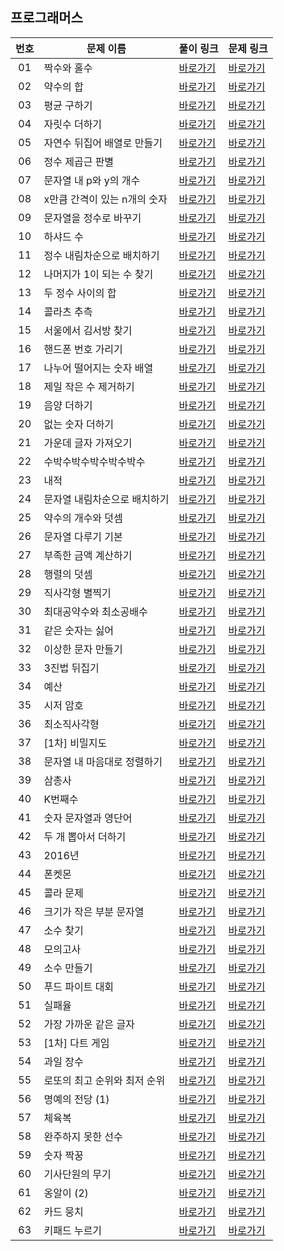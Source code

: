 ## 프로그래머스

번호|문제 이름|풀이 링크|문제 링크|
:---:|------|---|---|
01|짝수와 홀수|[바로가기](https://github.com/HyungJun-Yoo/programmers/blob/main/Lv1/짝수와%20홀수.js)|[바로가기](https://school.programmers.co.kr/learn/courses/30/lessons/12937?language=javascript)|
02|약수의 합|[바로가기](https://github.com/HyungJun-Yoo/programmers/blob/main/Lv1/약수의%20합.js)|[바로가기](https://school.programmers.co.kr/learn/courses/30/lessons/12928?language=javascript)|
03|평균 구하기|[바로가기](https://github.com/HyungJun-Yoo/programmers/blob/main/Lv1/평균%20구하기.js)|[바로가기](https://school.programmers.co.kr/learn/courses/30/lessons/12944?language=javascript)|
04|자릿수 더하기|[바로가기](https://github.com/HyungJun-Yoo/programmers/blob/main/Lv1/자릿수%20더하기.js)|[바로가기](https://school.programmers.co.kr/learn/courses/30/lessons/12931?language=javascript)|
05|자연수 뒤집어 배열로 만들기|[바로가기](https://github.com/HyungJun-Yoo/programmers/blob/main/Lv1/자연수%20뒤집어%20배열로%20만들기.js)|[바로가기](https://school.programmers.co.kr/learn/courses/30/lessons/12932?language=javascript)|
06|정수 제곱근 판별|[바로가기](https://github.com/HyungJun-Yoo/programmers/blob/main/Lv1/정수%20제곱근%20판별.js)|[바로가기](https://school.programmers.co.kr/learn/courses/30/lessons/12934?language=javascript)|
07|문자열 내 p와 y의 개수|[바로가기](https://github.com/HyungJun-Yoo/programmers/blob/main/Lv1/문자열%20내%20p와%20y의%20개수.js)|[바로가기](https://school.programmers.co.kr/learn/courses/30/lessons/12916?language=javascript)|
08|x만큼 간격이 있는 n개의 숫자|[바로가기](https://github.com/HyungJun-Yoo/programmers/blob/main/Lv1/x만큼%20간격이%20있는%20n개의%20숫자.js)|[바로가기](https://school.programmers.co.kr/learn/courses/30/lessons/12954?language=javascript)|
09|문자열을 정수로 바꾸기|[바로가기](https://github.com/HyungJun-Yoo/programmers/blob/main/Lv1/문자열을%20정수로%20바꾸기.js)|[바로가기](https://school.programmers.co.kr/learn/courses/30/lessons/12925?language=javascript)|
10|하샤드 수|[바로가기](https://github.com/HyungJun-Yoo/programmers/blob/main/Lv1/하샤드%20수.js)|[바로가기](https://school.programmers.co.kr/learn/courses/30/lessons/12947?language=javascript)|
11|정수 내림차순으로 배치하기|[바로가기](https://github.com/HyungJun-Yoo/programmers/blob/main/Lv1/정수%20내림차순으로%20배치하기.js)|[바로가기](https://school.programmers.co.kr/learn/courses/30/lessons/12933?language=javascript)|
12|나머지가 1이 되는 수 찾기|[바로가기](https://github.com/HyungJun-Yoo/programmers/blob/main/Lv1/나머지가%201이%20되는%20수%20찾기.js)|[바로가기](https://school.programmers.co.kr/learn/courses/30/lessons/87389?language=javascript)|
13|두 정수 사이의 합|[바로가기](https://github.com/HyungJun-Yoo/programmers/blob/main/Lv1/두%20정수%20사이의%20합.js)|[바로가기](https://school.programmers.co.kr/learn/courses/30/lessons/12912?language=javascript)|
14|콜라츠 추측|[바로가기](https://github.com/HyungJun-Yoo/programmers/blob/main/Lv1/콜라츠%20추측.js)|[바로가기](https://school.programmers.co.kr/learn/courses/30/lessons/12943?language=javascript)|
15|서울에서 김서방 찾기|[바로가기](https://github.com/HyungJun-Yoo/programmers/blob/main/Lv1/서울에서%20김서방%20찾기.js)|[바로가기](https://school.programmers.co.kr/learn/courses/30/lessons/12919?language=javascript)|
16|핸드폰 번호 가리기|[바로가기](https://github.com/HyungJun-Yoo/programmers/blob/main/Lv1/핸드폰%20번호%20가리기.js)|[바로가기](https://school.programmers.co.kr/learn/courses/30/lessons/12948?language=javascript)|
17|나누어 떨어지는 숫자 배열|[바로가기](https://github.com/HyungJun-Yoo/programmers/blob/main/Lv1/나누어%20떨어지는%20숫자%20배열.js)|[바로가기](https://school.programmers.co.kr/learn/courses/30/lessons/12910?language=javascript)|
18|제일 작은 수 제거하기|[바로가기](https://github.com/HyungJun-Yoo/programmers/blob/main/Lv1/제일%20작은%20수%20제거하기.js)|[바로가기](https://school.programmers.co.kr/learn/courses/30/lessons/12935?language=javascript)|
19|음양 더하기|[바로가기](https://github.com/HyungJun-Yoo/programmers/blob/main/Lv1/음양%20더하기.js)|[바로가기](https://school.programmers.co.kr/learn/courses/30/lessons/76501?language=javascript)|
20|없는 숫자 더하기|[바로가기](https://github.com/HyungJun-Yoo/programmers/blob/main/Lv1/없는%20숫자%20더하기.js)|[바로가기](https://school.programmers.co.kr/learn/courses/30/lessons/86051?language=javascript)|
21|가운데 글자 가져오기|[바로가기](https://github.com/HyungJun-Yoo/programmers/blob/main/Lv1/가운데%20글자%20가져오기.js)|[바로가기](https://school.programmers.co.kr/learn/courses/30/lessons/12903?language=javascript)|
22|수박수박수박수박수박수|[바로가기](https://github.com/HyungJun-Yoo/programmers/blob/main/Lv1/수박수박수박수박수박수.js)|[바로가기](https://school.programmers.co.kr/learn/courses/30/lessons/12922?language=javascript)|
23|내적|[바로가기](https://github.com/HyungJun-Yoo/programmers/blob/main/Lv1/내적.js)|[바로가기](https://school.programmers.co.kr/learn/courses/30/lessons/70128?language=javascript)|
24|문자열 내림차순으로 배치하기|[바로가기](https://github.com/HyungJun-Yoo/programmers/blob/main/Lv1/문자열%20내림차순으로%20배치하기.js)|[바로가기](https://school.programmers.co.kr/learn/courses/30/lessons/12917?language=javascript)|
25|약수의 개수와 덧셈|[바로가기](https://github.com/HyungJun-Yoo/programmers/blob/main/Lv1/약수의%20개수와%20덧셈.js)|[바로가기](https://school.programmers.co.kr/learn/courses/30/lessons/77884?language=javascript)|
26|문자열 다루기 기본|[바로가기](https://github.com/HyungJun-Yoo/programmers/blob/main/Lv1/문자열%20다루기%20기본.js)|[바로가기](https://school.programmers.co.kr/learn/courses/30/lessons/12918?language=javascript)|
27|부족한 금액 계산하기|[바로가기](https://github.com/HyungJun-Yoo/programmers/blob/main/Lv1/부족한%20금액%20계산하기.js)|[바로가기](https://school.programmers.co.kr/learn/courses/30/lessons/82612?language=javascript)|
28|행렬의 덧셈|[바로가기](https://github.com/HyungJun-Yoo/programmers/blob/main/Lv1/행렬의%20덧셈.js)|[바로가기](https://school.programmers.co.kr/learn/courses/30/lessons/12950?language=javascript)|
29|직사각형 별찍기|[바로가기](https://github.com/HyungJun-Yoo/programmers/blob/main/Lv1/직사각형%20별찍기.js)|[바로가기](https://school.programmers.co.kr/learn/courses/30/lessons/12969?language=javascript)|
30|최대공약수와 최소공배수|[바로가기](https://github.com/HyungJun-Yoo/programmers/blob/main/Lv1/최대공약수와%20최소공배수.js)|[바로가기](https://school.programmers.co.kr/learn/courses/30/lessons/12940?language=javascript)|
31|같은 숫자는 싫어|[바로가기](https://github.com/HyungJun-Yoo/programmers/blob/main/Lv1/같은%20숫자는%20싫어.js)|[바로가기](https://school.programmers.co.kr/learn/courses/30/lessons/12906?language=javascript)|
32|이상한 문자 만들기|[바로가기](https://github.com/HyungJun-Yoo/programmers/blob/main/Lv1/이상한%20문자%20만들기.js)|[바로가기](https://school.programmers.co.kr/learn/courses/30/lessons/12930?language=javascript)|
33|3진법 뒤집기|[바로가기](https://github.com/HyungJun-Yoo/programmers/blob/main/Lv1/3진법%20뒤집기.js)|[바로가기](https://school.programmers.co.kr/learn/courses/30/lessons/68935?language=javascript)|
34|예산|[바로가기](https://github.com/HyungJun-Yoo/programmers/blob/main/Lv1/예산.js)|[바로가기](https://school.programmers.co.kr/learn/courses/30/lessons/12982?language=javascript)|
35|시저 암호|[바로가기](https://github.com/HyungJun-Yoo/programmers/blob/main/Lv1/시저%20암호.js)|[바로가기](https://school.programmers.co.kr/learn/courses/30/lessons/12926?language=javascript)|
36|최소직사각형|[바로가기](https://github.com/HyungJun-Yoo/programmers/blob/main/Lv1/최소직사각형.js)|[바로가기](https://school.programmers.co.kr/learn/courses/30/lessons/86491?language=javascript)|
37|[1차] 비밀지도|[바로가기](https://github.com/HyungJun-Yoo/programmers/blob/main/Lv1/[1차]%20비밀지도.js)|[바로가기](https://school.programmers.co.kr/learn/courses/30/lessons/17681?language=javascript)|
38|문자열 내 마음대로 정렬하기|[바로가기](https://github.com/HyungJun-Yoo/programmers/blob/main/Lv1/문자열%20내%20마음대로%20정렬하기.js)|[바로가기](https://school.programmers.co.kr/learn/courses/30/lessons/12915?language=javascript)|
39|삼총사|[바로가기](https://github.com/HyungJun-Yoo/programmers/blob/main/Lv1/삼총사.js)|[바로가기](https://school.programmers.co.kr/learn/courses/30/lessons/131705?language=javascript)|
40|K번째수|[바로가기](https://github.com/HyungJun-Yoo/programmers/blob/main/Lv1/K번째수.js)|[바로가기](https://school.programmers.co.kr/learn/courses/30/lessons/42748?language=javascript)|
41|숫자 문자열과 영단어|[바로가기](https://github.com/HyungJun-Yoo/programmers/blob/main/Lv1/숫자%20문자열과%20영단어.js)|[바로가기](https://school.programmers.co.kr/learn/courses/30/lessons/81301?language=javascript)|
42|두 개 뽑아서 더하기|[바로가기](https://github.com/HyungJun-Yoo/programmers/blob/main/Lv1/두%20개%20뽑아서%20더하기.js)|[바로가기](https://school.programmers.co.kr/learn/courses/30/lessons/68644?language=javascript)|
43|2016년|[바로가기](https://github.com/HyungJun-Yoo/programmers/blob/main/Lv1/2016년.js)|[바로가기](https://school.programmers.co.kr/learn/courses/30/lessons/12901?language=javascript)|
44|폰켓몬|[바로가기](https://github.com/HyungJun-Yoo/programmers/blob/main/Lv1/폰켓몬.js)|[바로가기](https://school.programmers.co.kr/learn/courses/30/lessons/1845?language=javascript)|
45|콜라 문제|[바로가기](https://github.com/HyungJun-Yoo/programmers/blob/main/Lv1/콜라%20문제.js)|[바로가기](https://school.programmers.co.kr/learn/courses/30/lessons/132267?language=javascript)|
46|크기가 작은 부분 문자열|[바로가기](https://github.com/HyungJun-Yoo/programmers/blob/main/Lv1/크기가%20작은%20부분%20문자열.js)|[바로가기](https://school.programmers.co.kr/learn/courses/30/lessons/147355?language=javascript)|
47|소수 찾기|[바로가기](https://github.com/HyungJun-Yoo/programmers/blob/main/Lv1/소수%20찾기.js)|[바로가기](https://school.programmers.co.kr/learn/courses/30/lessons/12921?language=javascript)|
48|모의고사|[바로가기](https://github.com/HyungJun-Yoo/programmers/blob/main/Lv1/모의고사.js)|[바로가기](https://school.programmers.co.kr/learn/courses/30/lessons/42840?language=javascript)|
49|소수 만들기|[바로가기](https://github.com/HyungJun-Yoo/programmers/blob/main/Lv1/소수%20만들기.js)|[바로가기](https://school.programmers.co.kr/learn/courses/30/lessons/12977?language=javascript)|
50|푸드 파이트 대회|[바로가기](https://github.com/HyungJun-Yoo/programmers/blob/main/Lv1/푸드%20파이트%20대회.js)|[바로가기](https://school.programmers.co.kr/learn/courses/30/lessons/134240?language=javascript)|
51|실패율|[바로가기](https://github.com/HyungJun-Yoo/programmers/blob/main/Lv1/실패율.js)|[바로가기](https://school.programmers.co.kr/learn/courses/30/lessons/42889?language=javascript)|
52|가장 가까운 같은 글자|[바로가기](https://github.com/HyungJun-Yoo/programmers/blob/main/Lv1/가장%20가까운%20같은%20글자.js)|[바로가기](https://school.programmers.co.kr/learn/courses/30/lessons/142086?language=javascript)|
53|[1차] 다트 게임|[바로가기](https://github.com/HyungJun-Yoo/programmers/blob/main/Lv1/[1차]%20다트%20게임.js)|[바로가기](https://school.programmers.co.kr/learn/courses/30/lessons/17682?language=javascript)|
54|과일 장수|[바로가기](https://github.com/HyungJun-Yoo/programmers/blob/main/Lv1/과일%20장수.js)|[바로가기](https://school.programmers.co.kr/learn/courses/30/lessons/135808?language=javascript)|
55|로또의 최고 순위와 최저 순위|[바로가기](https://github.com/HyungJun-Yoo/programmers/blob/main/Lv1/로또의%20최고%20순위와%20최저%20순위.js)|[바로가기](https://school.programmers.co.kr/learn/courses/30/lessons/135808?language=javascript)|
56|명예의 전당 (1)|[바로가기](https://github.com/HyungJun-Yoo/programmers/blob/main/Lv1/명예의%20전당%20(1).js)|[바로가기](https://school.programmers.co.kr/learn/courses/30/lessons/138477?language=javascript)|
57|체육복|[바로가기](https://github.com/HyungJun-Yoo/programmers/blob/main/Lv1/체육복.js)|[바로가기](https://school.programmers.co.kr/learn/courses/30/lessons/42862?language=javascript)|
58|완주하지 못한 선수|[바로가기](https://github.com/HyungJun-Yoo/programmers/blob/main/Lv1/완주하지%20못한%20선수.js)|[바로가기](https://school.programmers.co.kr/learn/courses/30/lessons/42576?language=javascript)|
59|숫자 짝꿍|[바로가기](https://github.com/HyungJun-Yoo/programmers/blob/main/Lv1/숫자%20짝꿍.js)|[바로가기](https://school.programmers.co.kr/learn/courses/30/lessons/131128?language=javascript)|
60|기사단원의 무기|[바로가기](https://github.com/HyungJun-Yoo/programmers/blob/main/Lv1/기사단원의%20무기.js)|[바로가기](https://school.programmers.co.kr/learn/courses/30/lessons/136798?language=javascript)|
61|옹알이 (2)|[바로가기](https://github.com/HyungJun-Yoo/programmers/blob/main/Lv1/옹알이%20(2).js)|[바로가기](https://school.programmers.co.kr/learn/courses/30/lessons/133499?language=javascript)|
62|카드 뭉치|[바로가기](https://github.com/HyungJun-Yoo/programmers/blob/main/Lv1/카드%20뭉치.js)|[바로가기](https://school.programmers.co.kr/learn/courses/30/lessons/159994?language=javascript)|
63|키패드 누르기|[바로가기](https://github.com/HyungJun-Yoo/programmers/blob/main/Lv1/키패드%20누르기.js)|[바로가기](https://school.programmers.co.kr/learn/courses/30/lessons/67256?language=javascript)|